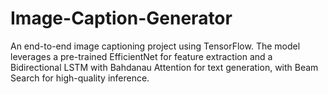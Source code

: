 # Image-Caption-Generator
An end-to-end image captioning project using TensorFlow. The model leverages a pre-trained EfficientNet for feature extraction and a Bidirectional LSTM with Bahdanau Attention for text generation, with Beam Search for high-quality inference.
